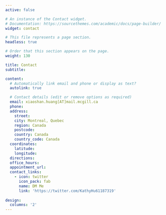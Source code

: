 ```yaml
---
active: false 

# An instance of the Contact widget.
# Documentation: https://sourcethemes.com/academic/docs/page-builder/
widget: contact

# This file represents a page section.
headless: true

# Order that this section appears on the page.
weight: 130

title: Contact
subtitle:

content:
  # Automatically link email and phone or display as text?
  autolink: true

  # Contact details (edit or remove options as required)
  email: xiaoshan.huang[AT]mail.mcgill.ca
  phone: 
  address:
    street:
    city: Montreal, Quebec
    region: Canada
    postcode:
    country: Canada
    country_code: Canada
  coordinates:
    latitude: 
    longitude: 
  directions:
  office_hours:
  appointment_url: 
  contact_links:
    - icon: twitter
      icon_pack: fab
      name: DM Me
      link: 'https://twitter.com/KathyHu61187319' 
  
design:
  columns: '2'
---
```

